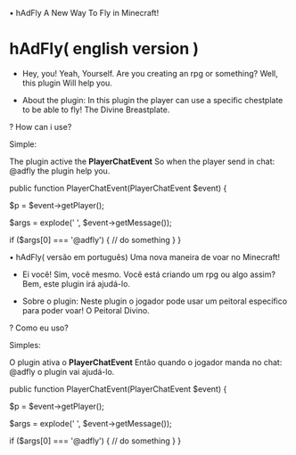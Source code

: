 • hAdFly
A New Way To Fly in Minecraft!

# hAdFly( english version )

- Hey, you! Yeah, Yourself. Are you creating an rpg or something? Well, this plugin Will help you.

* About the plugin: In this plugin the player can use a specific chestplate to be able to fly!
The Divine Breastplate. 

? How can i use?

Simple: 

 The plugin active the **PlayerChatEvent**
 So when the player send in chat: @adfly the plugin help you.

public function PlayerChatEvent(PlayerChatEvent $event) {

  $p = $event->getPlayer();

  $args = explode(' ', $event->getMessage());

  if ($args[0] === '@adfly') {
  // do something 
    }
  }

• hAdFly( versão em português)
Uma nova maneira de voar no Minecraft!

- Ei você! Sim, você mesmo. Você está criando um rpg ou algo assim? Bem, este plugin irá ajudá-lo.
* Sobre o plugin: Neste plugin o jogador pode usar um peitoral específico para poder voar!
O Peitoral Divino. 

? Como eu uso? 

Simples:

 O plugin ativa o **PlayerChatEvent**
 Então quando o jogador manda no chat: @adfly o plugin vai ajudá-lo.

public function PlayerChatEvent(PlayerChatEvent $event) {

  $p = $event->getPlayer();

  $args = explode(' ', $event->getMessage());

  if ($args[0] === '@adfly') {
  // do something 
    }
  }
